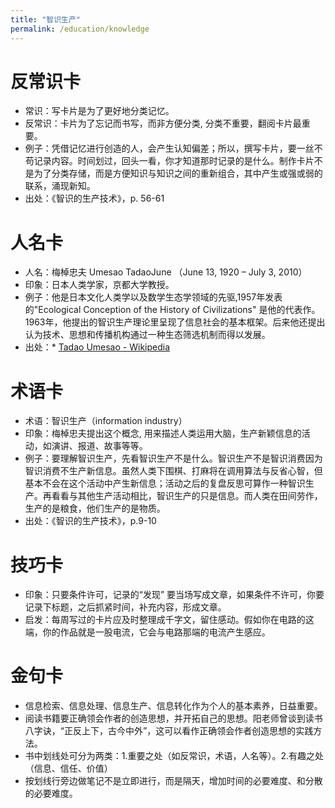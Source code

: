 ```yaml
---
title: "智识生产"
permalink: /education/knowledge
---
```


# 反常识卡

- 常识：写卡片是为了更好地分类记忆。
- 反常识：卡片为了忘记而书写，而非方便分类, 分类不重要，翻阅卡片最重要。
- 例子：凭借记忆进行创造的人，会产生认知偏差；所以，撰写卡片，要一丝不苟记录内容。时间划过，回头一看，你才知道那时记录的是什么。制作卡片不是为了分类存储，而是方便知识与知识之间的重新组合，其中产生或强或弱的联系，涌现新知。
- 出处：《智识的生产技术》，p. 56-61

# 人名卡

- 人名：梅棹忠夫 Umesao TadaoJune （June 13, 1920 – July 3, 2010）
- 印象：日本人类学家，京都大学教授。
- 例子：他是日本文化人类学以及数学生态学领域的先驱,1957年发表的"Ecological Conception of the History of Civilizations" 是他的代表作。1963年，他提出的智识生产理论里呈现了信息社会的基本框架。后来他还提出 认为技术、思想和传播机构通过一种生态筛选机制而得以发展。
- 出处：* [Tadao Umesao - Wikipedia](https://en.wikipedia.org/wiki/Tadao_Umesao)

# 术语卡

- 术语：智识生产（information industry）
- 印象：梅棹忠夫提出这个概念, 用来描述人类运用大脑，生产新颖信息的活动，如演讲、报道、故事等等。
- 例子：要理解智识生产，先看智识生产不是什么。智识生产不是智识消费因为智识消费不生产新信息。虽然人类下围棋、打麻将在调用算法与反省心智，但基本不会在这个活动中产生新信息；活动之后的复盘反思可算作一种智识生产。再看看与其他生产活动相比，智识生产的只是信息。而人类在田间劳作，生产的是粮食，他们生产的是物质。
- 出处：《智识的生产技术》，p.9-10

# 技巧卡

- 印象：只要条件许可，记录的“发现” 要当场写成文章，如果条件不许可，你要记录下标题，之后抓紧时间，补充内容，形成文章。
- 启发：每周写过的卡片应及时整理成千字文，留住感动。假如你在电路的这端，你的作品就是一股电流，它会与电路那端的电流产生感应。

# 金句卡

- 信息检索、信息处理、信息生产、信息转化作为个人的基本素养，日益重要。
- 阅读书籍要正确领会作者的创造思想，并开拓自己的思想。阳老师曾谈到读书八字诀，“正反上下，古今中外”，这可以看作正确领会作者创造思想的实践方法。
- 书中划线处可分为两类：1.重要之处（如反常识，术语，人名等）。2.有趣之处（信息、信任、价值）
- 按划线行旁边做笔记不是立即进行，而是隔天，增加时间的必要难度、和分散的必要难度。





